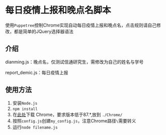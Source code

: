 # 每日疫情上报和晚点名脚本

使用`Puppetree`控制Chrome实现自动每日疫情上报和晚点名，点击规则请自己修改，都是简单的JQuery选择器语法

## 介绍

dianming.js：晚点名，仅测试信通研究生，需修改为自己的姓名与学号

report_demic.js：每日疫情上报


## 使用方法
1. 安装`Node.js`
2. `npm install`
3. 在[此处](https://npm.taobao.org/mirrors/chromium-browser-snapshots/Win_x64/)下载 Chrome，要求版本低于87.*,放到 `./Chrome/`
4. 按照`config.js`创建`my_config.js`，注意Chrome路径`\`需要转义
5. 运行`node filename.js`
